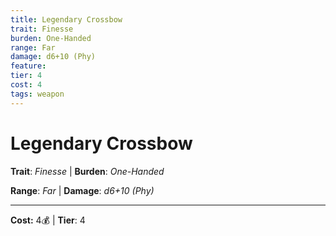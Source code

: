 ```yaml
---
title: Legendary Crossbow
trait: Finesse
burden: One-Handed
range: Far
damage: d6+10 (Phy)
feature: 
tier: 4
cost: 4
tags: weapon
---
```

# Legendary Crossbow

**Trait**: _Finesse_ | **Burden**: _One-Handed_

**Range**: _Far_ | **Damage**: _d6+10 (Phy)_

___
**Cost:** 4💰 | **Tier**: 4
